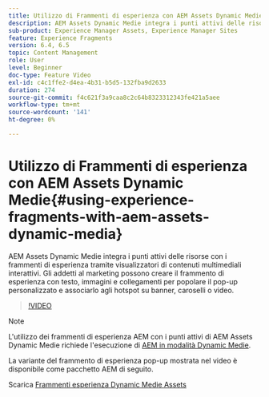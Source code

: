 ```yaml
---
title: Utilizzo di Frammenti di esperienza con AEM Assets Dynamic Medie
description: AEM Assets Dynamic Medie integra i punti attivi delle risorse con i frammenti di esperienza tramite visualizzatori di contenuti multimediali interattivi. Gli addetti al marketing possono creare il frammento di esperienza con testo, immagini e collegamenti per popolare il pop-up personalizzato e associarlo agli hotspot su banner, caroselli o video.
sub-product: Experience Manager Assets, Experience Manager Sites
feature: Experience Fragments
version: 6.4, 6.5
topic: Content Management
role: User
level: Beginner
doc-type: Feature Video
exl-id: c4c1ffe2-d4ea-4b31-b5d5-132fba9d2633
duration: 274
source-git-commit: f4c621f3a9caa8c2c64b8323312343fe421a5aee
workflow-type: tm+mt
source-wordcount: '141'
ht-degree: 0%

---
```


# Utilizzo di Frammenti di esperienza con AEM Assets Dynamic Medie{#using-experience-fragments-with-aem-assets-dynamic-media}

AEM Assets Dynamic Medie integra i punti attivi delle risorse con i frammenti di esperienza tramite visualizzatori di contenuti multimediali interattivi. Gli addetti al marketing possono creare il frammento di esperienza con testo, immagini e collegamenti per popolare il pop-up personalizzato e associarlo agli hotspot su banner, caroselli o video.

>[!VIDEO](https://video.tv.adobe.com/v/22115?quality=12&learn=on)

>[!NOTE]
>
>L&#39;utilizzo dei frammenti di esperienza AEM con i punti attivi di AEM Assets Dynamic Medie richiede l&#39;esecuzione di [AEM in modalità Dynamic Medie](https://experienceleague.adobe.com/docs/).

La variante del frammento di esperienza pop-up mostrata nel video è disponibile come pacchetto AEM di seguito.

Scarica [Frammenti esperienza Dynamic Medie Assets](assets/experience-fragmentsdynamic-mediaassets-100.zip)
